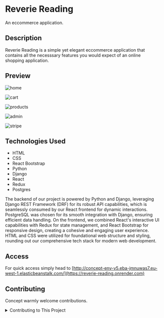 # Reverie Reading
An eccommerce application.

## Description
Reverie Reading is a simple yet elegant eccommerce application that contains all the necesssary features you would expect of an online shopping application.


## Preview
![home](https://github.com/brandonoregan/reverie/assets/100802480/d209aa1d-5c80-4e6e-a83c-8a8859639a15)

![cart](https://github.com/brandonoregan/reverie/assets/100802480/0dbdeb7f-a68f-4248-af98-e921b72a8b3b)

![products](https://github.com/brandonoregan/reverie/assets/100802480/feeb3ec4-07b6-47e1-9a01-63392608a8a3)

![admin](https://github.com/brandonoregan/reverie/assets/100802480/d36620ea-eb0a-449a-9da8-02b9722ba93b)

![stripe](https://github.com/brandonoregan/reverie/assets/100802480/d63a26cf-6f28-443f-a715-b61f3dffc536)

## Technologies Used

- HTML
- CSS
- React Bootstrap
- Python
- Django
- React
- Redux
- Postgres

The backend of our project is powered by Python and Django, leveraging Django REST Framework (DRF) for its robust API capabilities, which is seamlessly consumed by our React frontend for dynamic interactions. PostgreSQL was chosen for its smooth integration with Django, ensuring efficient data handling. On the frontend, we combined React's interactive UI capabilities with Redux for state management, and React Bootstrap for responsive design, creating a cohesive and engaging user experience. HTML and CSS were utilized for foundational web structure and styling, rounding out our comprehensive tech stack for modern web development.


## Access
For quick access simply head to [http://concept-env-v5.eba-jmnuwas7.eu-west-1.elasticbeanstalk.com/](https://reverie-reading.onrender.com) 


## Contributing
Concept warmly welcome contributions. 

<details>
  
  <summary>Contributing to This Project</summary>
  
  - Fork the Repository:
    - Start by forking the original repository on GitHub. This creates a copy of the project under your GitHub account.
  
  - Clone the Forked Repository:
    - Clone the forked repository to your local machine using git clone [URL of your forked repo].
  
  - Create a Virtual Environment:
    - Set up a virtual environment (if needed) to manage dependencies. Use tools like virtualenv or venv and activate it.
  
  - Install Dependencies:
    - Install project dependencies listed in the requirements.txt file using pip install -r requirements.txt.
  
  - Make Changes:
    - Make the desired changes or additions to the project's codebase or documentation.
  
  - Test Changes:
    - Ensure your changes work as intended and haven't introduced errors. Run tests or perform manual checks, if applicable.
  
  - Commit Changes:
    - Stage and commit your changes using Git (git add . and git commit -m "Your commit message").
  
  - Push Changes:
    - Push your changes to your forked repository on GitHub (git push origin master or your branch name).
  
  - Create a Pull Request (PR):
    - Go to your forked repository on GitHub, and from there, create a pull request. Explain your changes, their purpose, and any relevant details.
  
  - Reference Issues (if applicable):
    - If your changes address specific issues or feature requests, reference them in the pull request description using #issue-number.
  
  - Engage in Discussion:
    - Be responsive to comments or feedback on your pull request. Engage in discussions, make necessary changes based on feedback, and ensure your code meets the project's guidelines.

  
  - Review and Merge:
    - Project maintainers will review your pull request. If your changes are accepted, they'll be merged into the original repository.
  
</details>
